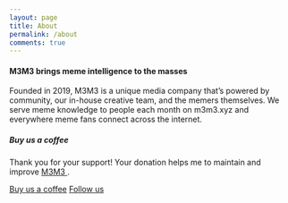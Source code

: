 ```yaml
---
layout: page
title: About
permalink: /about
comments: true
---
```


<div class="row justify-content-between">
<div class="col-md-8 pr-5">

<h4>M3M3 brings meme intelligence to the masses</h4>

<p>Founded in 2019, M3M3 is a unique media company that’s powered by community, our in-house creative team, and the memers themselves. We serve meme knowledge to people each month on m3m3.xyz and everywhere meme fans connect across the internet.</p>

</div>

<div class="col-md-4">

<div class="sticky-top sticky-top-80">
<h5>Buy us a coffee</h5>

<p>Thank you for your support! Your donation helps me to maintain and improve <a target="_blank" href="/">M3M3 <i class="fab fa-github"></i></a>.</p>

<a target="_blank" href="/" class="btn btn-danger">Buy us a coffee</a> <a target="_blank" href="/" class="btn btn-warning">Follow us</a>

</div>
</div>
</div>
